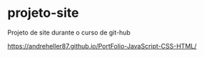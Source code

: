 # projeto-site
 Projeto de site durante o curso de git-hub
 
https://andreheller87.github.io/PortFolio-JavaScript-CSS-HTML/
